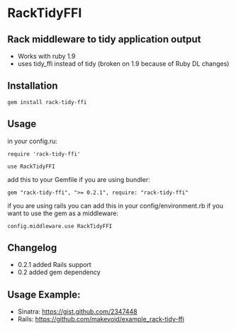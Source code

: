 # RackTidyFFI

## Rack middleware to tidy application output

- Works with ruby 1.9
- uses tidy_ffi instead of tidy (broken on 1.9 because of Ruby DL changes)


## Installation

    gem install rack-tidy-ffi

## Usage

in your config.ru:

    require 'rack-tidy-ffi'
    
    use RackTidyFFI
    
    
add this to your Gemfile if you are using bundler: 

    gem "rack-tidy-ffi", ">= 0.2.1", require: "rack-tidy-ffi"
    
if you are using rails you can add this in your config/environment.rb if you want to use the gem as a middleware:

    config.middleware.use RackTidyFFI
    
    
## Changelog

- 0.2.1 added Rails support
- 0.2   added gem dependency


## Usage Example:

- Sinatra: https://gist.github.com/2347448
- Rails: https://github.com/makevoid/example_rack-tidy-ffi
